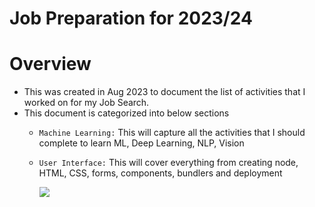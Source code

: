 # Job Preparation for 2023/24

# Overview
- This was created in Aug 2023 to document the list of activities that I worked on for my Job Search.
- This document is categorized into below sections
  - `Machine Learning:` This will capture all the activities that I should complete to learn ML, Deep Learning, NLP, Vision
  - `User Interface:` This will cover everything from creating node, HTML, CSS, forms, components, bundlers and deployment

    [![](https://mermaid.ink/img/pako:eNpdk8Fy2jAQQH9lR2eSAYPB8a2QQ0tCp43J9FB6WOwFayxLVJboeDL598pYKCY-efbtrvRW0hvLVUEsZX8tFhqlWZWozU6C-ww3gmCt9pAR6ryEZQvROJr19FpwN4EN5iWXBM8uTXJ5_JQQwWtDGr5JQ_qAOX3CU9jwXCuXcuY5NZ_oDLZKCR_doCkbgHEKv8f389H4Po7_QI9-tKZUEiYXtIh75hHKAhuIQtU8EKGMaGHaF0VD9N3WpxZmKXQoiW-q2q3qxhH3sOu4uLIm5xU3d6KbBMx99TBh8wxfxFHB4qM4ubKvW0d7uWgosMoyLzYdhteZd5oNo9vM-9zovBDmptPxTT5k9IXEoVEgmVG63StVdR6-X9BYWlkI0k3n4QsDeyTBz6RbSAILims840BxEhY7aXdxvGVHoiv5aVFXthmoBvRk96QlGWp8yzgZ9nyxwhF_IyZDskTjzq_vmNyQX0pXB6H--Rk-3GzyCQ8V-iHO45udUJsLhZWf4yIZwhXWJPwQH4IbG7GadI28cK_vrcvcMVNSTTuWut-CDmiF2bGdfHepaI3KWpmz1GhLI2ZPBRp65HjUWLP0gKJxUSq4O7RN_6IvD_v9P_3TENg?type=png)](https://mermaid.live/edit#pako:eNpdk8Fy2jAQQH9lR2eSAYPB8a2QQ0tCp43J9FB6WOwFayxLVJboeDL598pYKCY-efbtrvRW0hvLVUEsZX8tFhqlWZWozU6C-ww3gmCt9pAR6ryEZQvROJr19FpwN4EN5iWXBM8uTXJ5_JQQwWtDGr5JQ_qAOX3CU9jwXCuXcuY5NZ_oDLZKCR_doCkbgHEKv8f389H4Po7_QI9-tKZUEiYXtIh75hHKAhuIQtU8EKGMaGHaF0VD9N3WpxZmKXQoiW-q2q3qxhH3sOu4uLIm5xU3d6KbBMx99TBh8wxfxFHB4qM4ubKvW0d7uWgosMoyLzYdhteZd5oNo9vM-9zovBDmptPxTT5k9IXEoVEgmVG63StVdR6-X9BYWlkI0k3n4QsDeyTBz6RbSAILims840BxEhY7aXdxvGVHoiv5aVFXthmoBvRk96QlGWp8yzgZ9nyxwhF_IyZDskTjzq_vmNyQX0pXB6H--Rk-3GzyCQ8V-iHO45udUJsLhZWf4yIZwhXWJPwQH4IbG7GadI28cK_vrcvcMVNSTTuWut-CDmiF2bGdfHepaI3KWpmz1GhLI2ZPBRp65HjUWLP0gKJxUSq4O7RN_6IvD_v9P_3TENg)
